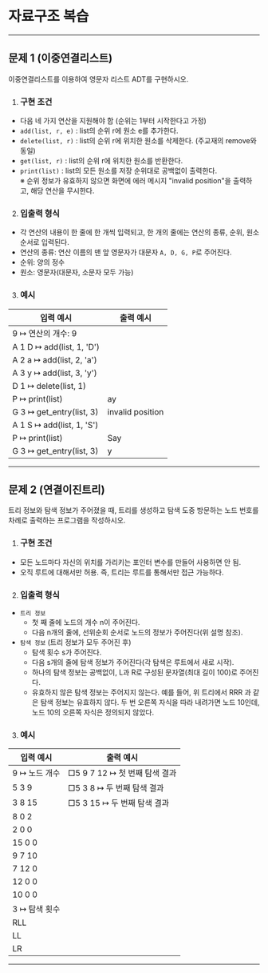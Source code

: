 <h1><strong >자료구조 복습</strong></h1>
<hr>

## 문제 1 (이중연결리스트)
이중연결리스트를 이용하여 영문자 리스트 ADT를 구현하시오.

1. ### 구현 조건
- 다음 네 가지 연산을 지원해야 함 (순위는 1부터 시작한다고 가정)
- `add(list, r, e)` : list의 순위 r에 원소 e를 추가한다.
- `delete(list, r)` : list의 순위 r에 위치한 원소를 삭제한다. (주교재의 remove와 동일)
- `get(list, r)` : list의 순위 r에 위치한 원소를 반환한다.
- `print(list)` : list의 모든 원소를 저장 순위대로 공백없이 출력한다.   
※ 순위 정보가 유효하지 않으면 화면에 에러 메시지 "invalid position"을 출력하고, 해당 연산을 무시한다.

2. ### 입출력 형식
- 각 연산의 내용이 한 줄에 한 개씩 입력되고, 한 개의 줄에는 연산의 종류, 순위, 원소 순서로 입력된다.
- 연산의 종류: 연산 이름의 맨 앞 영문자가 대문자 `A, D, G, P`로 주어진다.
- 순위: 양의 정수
- 원소: 영문자(대문자, 소문자 모두 가능)

3. ### 예시

|입력 예시| 출력 예시|
|---|---|
|9 				↦ 연산의 개수: 9||
|A 1 D			↦ add(list, 1, 'D')||
|A 2 a			↦ add(list, 2, 'a')||
|A 3 y			↦ add(list, 3, 'y')||
|D 1 			↦ delete(list, 1)||
|P				↦ print(list)|ay|
|G 3		   ↦ get_entry(list, 3)|invalid position|
|A 1 S			↦ add(list, 1, 'S')||
|P				↦ print(list)|Say|
|G 3 			↦ get_entry(list, 3)|y|

---

## 문제 2 (연결이진트리)
트리 정보와 탐색 정보가 주어졌을 때, 트리를 생성하고 탐색 도중 방문하는 노드 번호를 차례로 출력하는 프로그램을 작성하시오.

1. ### 구현 조건
- 모든 노드마다 자신의 위치를 가리키는 포인터 변수를 만들어 사용하면 안 됨.
- 오직 루트에 대해서만 허용. 즉, 트리는 루트를 통해서만 접근 가능하다.

2. ### 입출력 형식
- `트리 정보`
    - 첫 째 줄에 노드의 개수 n이 주어진다.
    - 다음 n개의 줄에, 선위순회 순서로 노드의 정보가 주어진다(위 설명 참조).
- `탐색 정보` (트리 정보가 모두 주어진 후)
    - 탐색 횟수 s가 주어진다.
    - 다음 s개의 줄에 탐색 정보가 주어진다(각 탐색은 루트에서 새로 시작).
    - 하나의 탐색 정보는 공백없이, L과 R로 구성된 문자열(최대 길이 100)로 주어진다.
    - 유효하지 않은 탐색 정보는 주어지지 않는다. 예를 들어, 위 트리에서 RRR 과 같은 탐색 정보는 유효하지 않다. 두 번 오른쪽 자식을 따라 내려가면 노드 10인데, 노드 10의 오른쪽 자식은 정의되지 않았다.

3. ### 예시

|입력 예시| 출력 예시|
|---|---|
|9 ↦ 노드 개수|□5 9 7 12 ↦ 첫 번째 탐색 결과|
|5 3 9|□5 3 8 ↦ 두 번째 탐색 결과|
|3 8 15|□5 3 15 ↦ 두 번째 탐색 결과|
|8 0 2||
|2 0 0||
|15 0 0||
|9 7 10||
|7 12 0||
|12 0 0||
|10 0 0||
|3 ↦ 탐색 횟수||
|RLL||
|LL||
|LR||

---

